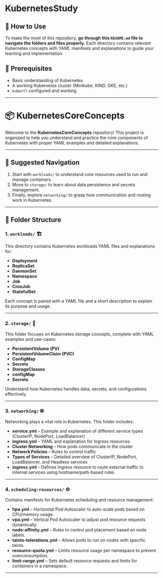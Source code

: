 # KubernetesStudy

## 📘 How to Use

To make the most of this repository, **go through this `README.md` file to navigate the folders and files properly**. Each directory contains relevant Kubernetes concepts with YAML manifests and explanations to guide your learning and implementation.

## 🔧 Prerequisites

- Basic understanding of Kubernetes
- A working Kubernetes cluster (Minikube, KIND, GKE, etc.)
- `kubectl` configured and working

---

# 📦 KubernetesCoreConcepts

Welcome to the **KubernetesCoreConcepts** repository! This project is organized to help you understand and practice the core components of Kubernetes with proper YAML examples and detailed explanations.


---

## 🧭 Suggested Navigation

1. Start with `workloads/` to understand core resources used to run and manage containers.
2. Move to `storage/` to learn about data persistence and secrets management.
3. Finally, explore `networking/` to grasp how communication and routing work in Kubernetes.

---


## 📁 Folder Structure

### 1. `workloads/` 🏗️  
This directory contains Kubernetes workloads YAML files and explanations for:

- **Deployment**  
- **ReplicaSet**  
- **DaemonSet**  
- **Namespace**  
- **Job**  
- **CronJob**  
- **StatefulSet**

Each concept is paired with a YAML file and a short description to explain its purpose and usage.

---

### 2. `storage/` 💾  
This folder focuses on Kubernetes storage concepts, complete with YAML examples and use-cases:

- **PersistentVolume (PV)**
- **PersistentVolumeClaim (PVC)**
- **ConfigMap**
- **Secrets**
- **StorageClasses**
- **configMap**
- **Secrets**

Understand how Kubernetes handles data, secrets, and configurations effectively.

---

### 3. `networking/` 🌐  
Networking plays a vital role in Kubernetes. This folder includes:

- **service.yml** – Example and explanation of different service types (ClusterIP, NodePort, LoadBalancer)
- **ingress.yml** – YAML and explanation for Ingress resources
- **Cluster Networking** – How pods communicate in the cluster
- **Network Policies** – Rules to control traffic
- **Types of Services** – Detailed overview of ClusterIP, NodePort, LoadBalancer, and Headless services
- **ingress.yml** - Defines Ingress resource to route external traffic to internal services using hostname/path-based rules
---

### 4. `scheduling-resources/` ⚙️  
Contains manifests for Kubernetes scheduling and resource management:

- **hpa.yml** – Horizontal Pod Autoscaler to auto-scale pods based on CPU/memory usage.  
- **vpa.yml** – Vertical Pod Autoscaler to adjust pod resource requests dynamically.  
- **node-affinity.yml** – Rules to control pod placement based on node labels.  
- **taints-tolerations.yml** – Allows pods to run on nodes with specific taints.  
- **resource-quota.yml** – Limits resource usage per namespace to prevent overconsumption.  
- **limit-range.yml** – Sets default resource requests and limits for containers in a namespace.  

---
